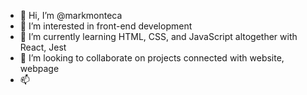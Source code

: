 - 👋 Hi, I’m @markmonteca
- 👀 I’m interested in front-end development
- 🌱 I’m currently learning HTML, CSS, and JavaScript altogether with React, Jest
- 💞️ I’m looking to collaborate on projects connected with website, webpage 
- 📫 

<!---
markmonteca/markmonteca is a ✨ special ✨ repository because its `README.md` (this file) appears on your GitHub profile.
You can click the Preview link to take a look at your changes.
--->
